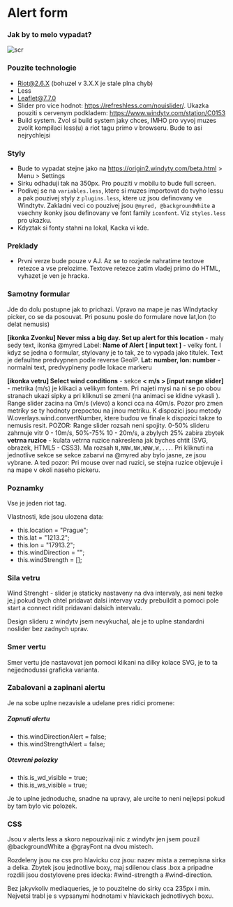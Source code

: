 # Alert form

### Jak by to melo vypadat?

![scr](/scr.png "Screenshot")

### Pouzite technologie
- Riot@2.6.X (bohuzel v 3.X.X je  stale plna chyb)
- Less
- Leaflet@7.7.0
- Slider pro vice hodnot: https://refreshless.com/nouislider/. Ukazka pouziti s cervenym podkladem: https://www.windytv.com/station/C0153
- Build system. Zvol si build system jaky chces, IMHO pro vyvoj muzes zvolit kompilaci less(u) a riot tagu primo v browseru. Bude to asi nejrychlejsi

### Styly
- Bude to vypadat stejne jako na https://origin2.windyty.com/beta.html > Menu > Settings
- Sirku odhaduji tak na 350px. Pro pouziti v mobilu to bude full screen.
- Podivej se na `variables.less`, ktere si muzes importovat do tvyho lessu a pak pouzivej styly z `plugins.less`, ktere uz jsou definovany ve Windtytv. Zakladni veci co pouzivej jsou `@myred, @backgroundWhite` a vsechny ikonky jsou definovany ve font family `iconfont`. Viz `styles.less` pro ukazku.
- Kdyztak si fonty stahni na lokal, Kacka vi kde.

### Preklady
- Prvni verze bude pouze v AJ. Az se to rozjede nahratime textove retezce a vse prelozime. Textove retezce zatim vladej primo do HTML, vyhazet je ven je hracka.

### Samotny formular
Jde do dolu postupne jak to prichazi. Vpravo na mape je nas WIndytacky picker, co se da posouvat. Pri posunu posle do formulare nove lat,lon (to delat nemusis)

**[ikonka Zvonku]  Never miss a big day. Set up alert for this location** - maly sedy text, ikonka @myred
Label: **Name of Alert**
**[ input text ]** - velky font. I kdyz se jedna o formular, stylovany je to tak, ze to vypada jako titulek. Text je defaultne predvypnen podle reverse GeoIP.
**Lat: number, lon: number** - normalni text, predvyplneny podle lokace markeru

**[ikonka vetru] Select wind conditions** - sekce
**< m/s > [input range slider]** - metrika (m/s) je klikaci a velikym fontem. Pri najeti mysi na ni se po obou stranach ukazi sipky a pri kliknuti se zmeni (na animaci se klidne vykasli ). Range slider zacina na 0m/s (vlevo) a konci cca na 40m/s. Pozor pro zmen metriky se ty hodnoty prepoctou na jinou metriku. K dispozici jsou metody W.overlays.wind.convertNumber, ktere budou ve finale k dispozici takze to nemusis resit. POZOR: Range slider rozsah neni spojity. 0-50% slideru zahrnuje vitr 0 - 10m/s, 50%-75% 10 - 20m/s, a zbylych 25% zabira zbytek
**vetrna ruzice** - kulata vetrna ruzice nakreslena jak byches chtit (SVG, obrazek, HTML5 - CSS3). Ma rozsah `N,NNW,NW,WNW,W,...`. Pri kliknuti na jednotlive sekce se sekce zabarvi na @myred aby bylo jasne, ze jsou vybrane. A ted pozor: Pri mouse over nad ruzici, se stejna ruzice objevuje i na mape v okoli naseho pickeru.

### Poznamky

Vse je jeden riot tag.

Vlastnosti, kde jsou ulozena data:

- this.location  = "Prague";
- this.lat = "1213.2";
- this.lon = "17913.2";
- this.windDirection = "";
- this.windStrength = [];

### Sila vetru
Wind Strenght - slider je staticky nastaveny na dva intervaly, asi neni tezke je,j pokud bych chtel pridavat dalsi intervay vzdy prebuildit a pomoci pole start a connect ridit pridavani dalsich intervalu.

Design slideru z windytv jsem nevykuchal, ale je to uplne standardni noslider bez zadnych uprav.

### Smer vertu
Smer vertu jde nastavovat jen pomoci klikani na dilky kolace SVG, je to ta nejjednodussi graficka varianta.

### Zabalovani a zapinani alertu
Je na sobe uplne nezavisle a udelane pres ridici promene:

##### Zapnuti alertu
- this.windDirectionAlert = false;
- this.windStrengthAlert = false;

##### Otevreni polozky
- this.is_wd_visible = true;
- this.is_ws_visible = true;

Je to uplne jednoduche, snadne na upravy, ale urcite to neni nejlepsi pokud by tam bylo vic polozek.

### CSS
Jsou v alerts.less a skoro nepouzivaji nic z windytv jen jsem pouzil @backgroundWhite a @grayFont na dvou mistech.

Rozdeleny jsou na css pro hlavicku coz jsou: nazev mista a zemepisna sirka a delka. Zbytek jsou jednotlive boxy, maj sdilenou class .box a pripadne rozdili jsou dostylovene pres idecka: #wind-strength a #wind-direction.

Bez jakyvkoliv mediaqueries, je to pouzitelne do sirky cca 235px i min. Nejvetsi trabl je s vypsanymi hodnotami v hlavickach jednotlivych boxu.
